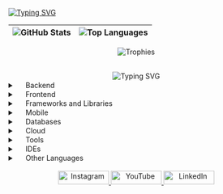 [![Typing SVG](https://readme-typing-svg.demolab.com/?lines=Hello,+I'm+Rudr1gu!;I+am+fullstack+developer)](https://git.io/typing-svg)

<div align="center">

| ![GitHub Stats](https://github-readme-stats.vercel.app/api?username=rudr1gu&show_icons=true&theme=dark&hide_border=false&locale=pt-br&card_width=350&count_private=false) | ![Top Languages](https://github-readme-stats.vercel.app/api/top-langs?username=rudr1gu&layout=compact&langs_count=10&theme=dark&hide_border=false&card_width=350) |
|---|---|

![Trophies](https://github-profile-trophy.vercel.app/?username=rudr1gu&theme=onedark&column=4&margin-w=15&margin-h=20&row=2)

</div>

<div align="center" height="200px"  >
    <br/>
    <img src="https://readme-typing-svg.herokuapp.com?font=roboto&size=30&duration=3000&pause=5000&color=1D89E4&center=true&width=600&lines=Skill" alt="Typing SVG" />
</div>

<div align="left">
    <details>
        <summary><img width="15px" src="https://cdn.jsdelivr.net/gh/devicons/devicon/icons/java/java-original.svg" /> Backend</summary>
        <img width="30px" src="https://cdn.jsdelivr.net/gh/devicons/devicon/icons/java/java-original.svg" />
        <img width="30px" src="https://cdn.jsdelivr.net/gh/devicons/devicon/icons/nodejs/nodejs-original.svg" />
    </details>
    <details>
        <summary><img width="15px" src="https://cdn.jsdelivr.net/gh/devicons/devicon/icons/javascript/javascript-original.svg" /> Frontend</summary>
        <img width="30px" src="https://cdn.jsdelivr.net/gh/devicons/devicon/icons/javascript/javascript-original.svg" />
        <img width="30px" src="https://cdn.jsdelivr.net/gh/devicons/devicon/icons/html5/html5-original.svg" />
        <img width="30px" src="https://cdn.jsdelivr.net/gh/devicons/devicon/icons/css3/css3-original.svg" />
        <img width="30px" src="https://cdn.jsdelivr.net/gh/devicons/devicon/icons/typescript/typescript-original.svg" />
    </details>
    <details>
        <summary><img width="15px" src="https://cdn.jsdelivr.net/gh/devicons/devicon/icons/angularjs/angularjs-original.svg" /> Frameworks and Libraries</summary>
        <img width="30px" src="https://cdn.jsdelivr.net/gh/devicons/devicon/icons/angularjs/angularjs-original.svg" />
        <img width="30px" src="https://cdn.jsdelivr.net/gh/devicons/devicon/icons/react/react-original.svg" />
        <img width="30px" src="https://cdn.jsdelivr.net/gh/devicons/devicon/icons/bootstrap/bootstrap-original.svg" />
        <img width="30px" src="https://cdn.jsdelivr.net/gh/devicons/devicon/icons/laravel/laravel-original.svg" />
        <img width="30px" src="https://cdn.jsdelivr.net/gh/devicons/devicon/icons/spring/spring-original.svg" />
        <img width="30px" src="https://cdn.jsdelivr.net/gh/devicons/devicon/icons/adonisjs/adonisjs-original.svg" />
        <img width="30px" src="https://cdn.jsdelivr.net/gh/devicons/devicon/icons/express/express-original.svg" />
        <img width="30px" src="https://cdn.jsdelivr.net/gh/devicons/devicon/icons/django/django-plain.svg" />
    </details>
    <details>
        <summary><img width="15px" src="https://cdn.jsdelivr.net/gh/devicons/devicon/icons/kotlin/kotlin-original.svg" /> Mobile</summary>
        <img width="30px" src="https://cdn.jsdelivr.net/gh/devicons/devicon/icons/kotlin/kotlin-original.svg" />
    </details>
    <details>
        <summary><img width="15px" src="https://cdn.jsdelivr.net/gh/devicons/devicon/icons/mysql/mysql-original.svg" /> Databases</summary>
        <img width="30px" src="https://cdn.jsdelivr.net/gh/devicons/devicon/icons/sqlite/sqlite-original.svg" />
        <img width="30px" src="https://cdn.jsdelivr.net/gh/devicons/devicon/icons/mongodb/mongodb-original.svg" />
        <img width="30px" src="https://cdn.jsdelivr.net/gh/devicons/devicon/icons/mysql/mysql-original.svg" />
        <img width="30px" src="https://cdn.jsdelivr.net/gh/devicons/devicon/icons/firebase/firebase-original.svg" />
        <img width="30px" src="https://cdn.jsdelivr.net/gh/devicons/devicon/icons/postgresql/postgresql-original.svg" />
    </details>
    <details>
        <summary><img width="15px" src="https://cdn.jsdelivr.net/gh/devicons/devicon/icons/azure/azure-original.svg" /> Cloud</summary>
        <img width="30px" src="https://cdn.jsdelivr.net/gh/devicons/devicon/icons/azure/azure-original.svg" />
        <img width="30px" src="https://cdn.jsdelivr.net/gh/devicons/devicon/icons/vercel/vercel-original.svg" />
    </details>
    <details>
        <summary><img width="15px" src="https://cdn.jsdelivr.net/gh/devicons/devicon/icons/git/git-original.svg" /> Tools</summary>
        <img width="30px" src="https://cdn.jsdelivr.net/gh/devicons/devicon/icons/git/git-original.svg" />
        <img width="30px" src="https://cdn.jsdelivr.net/gh/devicons/devicon/icons/github/github-original.svg" />
        <img width="30px" src="https://cdn.jsdelivr.net/gh/devicons/devicon/icons/postman/postman-original.svg" />
        <img width="30px" src="https://cdn.jsdelivr.net/gh/devicons/devicon/icons/insomnia/insomnia-original.svg" />
    </details>
    <details>
        <summary><img width="15px" src="https://cdn.jsdelivr.net/gh/devicons/devicon/icons//vscode/vscode-original.svg" /> IDEs</summary>
        <img width="30px" src="https://cdn.jsdelivr.net/gh/devicons/devicon/icons/apache/apache-original.svg" />
        <img width="30px" src="https://cdn.jsdelivr.net/gh/devicons/devicon/icons/eclipse/eclipse-original.svg" />
        <img width="30px" src="https://cdn.jsdelivr.net/gh/devicons/devicon/icons/vscode/vscode-original.svg" />
        <img width="30px" src="https://cdn.jsdelivr.net/gh/devicons/devicon/icons/androidstudio/androidstudio-original.svg" />
        <img width="30px" src="https://cdn.jsdelivr.net/gh/devicons/devicon/icons/arduino/arduino-original.svg" />
    </details>
    <details>
        <summary><img width="15px" src="https://cdn.jsdelivr.net/gh/devicons/devicon/icons/python/python-original.svg" /> Other Languages</summary>
        <img width="30px" src="https://cdn.jsdelivr.net/gh/devicons/devicon/icons/python/python-original.svg" />
        <img width="30px" src="https://cdn.jsdelivr.net/gh/devicons/devicon/icons/php/php-original.svg" />
        <img width="30px" src="https://cdn.jsdelivr.net/gh/devicons/devicon/icons/cplusplus/cplusplus-original.svg" />
    </details>
</div>

<br/>

<div align="center">
    <a href="https://instagram.com/rudr1gu">
        <img src="https://img.shields.io/badge/Instagram-E4405F?style=flat-square&logo=instagram&logoColor=white" alt="Instagram" width="100px"  height="27px"  />
    </a>
    <a href="https://rudr1gu.vercel.app">
        <img src="https://img.shields.io/badge/Portifolio-000000?style=flat-square&logo=vercel&logoColor=white" alt="YouTube" width="100px" height="27px"  />
    </a>
    <a href="https://linkedin.com/in/rudr1gu">
        <img src="https://img.shields.io/badge/LinkedIn-0077B5?style=flat-square&logo=linkedin&logoColor=white" alt="LinkedIn" width="100px" height="27px"  />
    </a>
</div>
